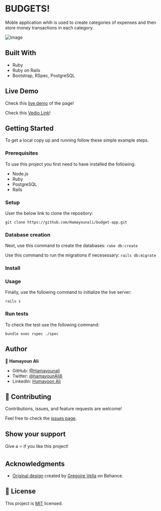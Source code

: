
# BUDGETS!

Moble application whih is used to create categories of expenses and then store money transactions in each category.

![image](https://user-images.githubusercontent.com/22744775/204025630-dfc4c8e6-0e2e-46ac-b9a4-b9fc547280cf.png)

## Built With

- Ruby
- Ruby on Rails
- Bootstrap, RSpec, PostgreSQL

## Live Demo
Check this [live demo]() of the page!

Check this [Vedio Link](https://drive.google.com/file/d/116diuf78QfMi6LzeNbbY1uv_bXvgvIYt/view?usp=sharing)!

## Getting Started

To get a local copy up and running follow these simple example steps.

### Prerequisites

To use this project you first need to have installed the following:

+ Node.js
+ Ruby
+ PostgreSQL
+ Rails


### Setup

User the below link to clone the repository:

```git clone https://github.com/Hamayounali/budget-app.git ```

### Database creation

Next, use this command to create the databases:
```rake db:create```

Use this command to run the migrations if necesessary:
```rails db:migrate```
### Install

### Usage

Finally, use the following command to initialize the live server:

```rails s```

### Run tests

To check the test use the following command:

```bundle exec rspec ./spec```

## Author

👤 **Hamayoun Ali**

- GitHub: [@Hamayounali](https://github.com/Hamayounali)
- Twitter: [@hamayounAli6](https://twitter.com/hamayounAli6)
- LinkedIn: [Humayoon Ali](https://www.linkedin.com/in/humayoon-ali-663ba2239)

## 🤝 Contributing

Contributions, issues, and feature requests are welcome!

Feel free to check the [issues page](../../issues/).

## Show your support

Give a ⭐️ if you like this project!

## Acknowledgments

- [Original design](https://www.behance.net/gallery/19759151/Snapscan-iOs-design-and-branding?tracking_source=) created by [Gregoire Vella](https://www.behance.net/gregoirevella) on Behance.

## 📝 License

This project is [MIT](./MIT.md) licensed.
